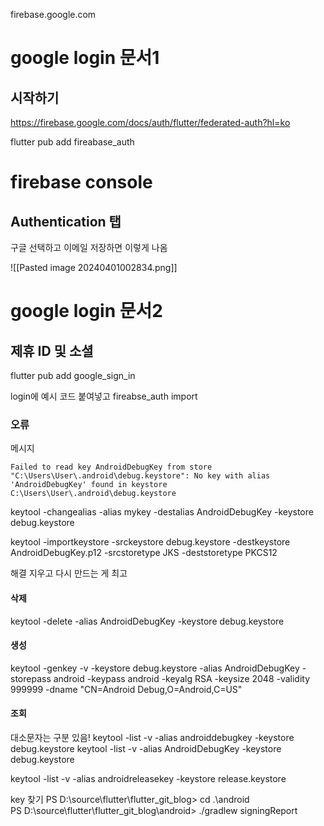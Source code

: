 ﻿firebase.google.com
# google login 문서1
## 시작하기

https://firebase.google.com/docs/auth/flutter/federated-auth?hl=ko

flutter pub add fireabase_auth



# firebase console
## Authentication 탭

구글 선택하고
이메일 저장하면 이렇게 나옴

![[Pasted image 20240401002834.png]]

# google login 문서2
## 제휴 ID 및 소셜
flutter pub add google_sign_in

login에 예시 코드 붙여넣고 fireabse_auth import



### 오류
메시지
```
Failed to read key AndroidDebugKey from store "C:\Users\User\.android\debug.keystore": No key with alias 'AndroidDebugKey' found in keystore C:\Users\User\.android\debug.keystore
```
  keytool -changealias -alias mykey -destalias AndroidDebugKey -keystore debug.keystore

keytool -importkeystore -srckeystore debug.keystore -destkeystore AndroidDebugKey.p12 -srcstoretype JKS -deststoretype PKCS12

해결
지우고 다시 만드는 게 최고

#### 삭제
keytool -delete -alias AndroidDebugKey -keystore debug.keystore

#### 생성
keytool -genkey -v -keystore debug.keystore -alias AndroidDebugKey -storepass android -keypass android -keyalg RSA -keysize 2048 -validity 999999 -dname "CN=Android Debug,O=Android,C=US"

#### 조회
대소문자는 구분 있음!
keytool -list -v -alias androiddebugkey -keystore debug.keystore
keytool -list -v -alias AndroidDebugKey -keystore debug.keystore

keytool -list -v -alias androidreleasekey -keystore release.keystore

key 찾기
PS D:\source\flutter\flutter_git_blog> cd .\android\
PS D:\source\flutter\flutter_git_blog\android> ./gradlew signingReport